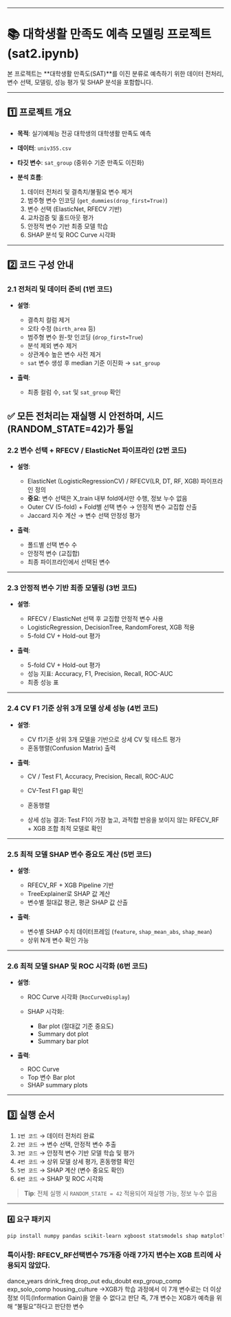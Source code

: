 
---

# 📚 대학생활 만족도 예측 모델링 프로젝트(sat2.ipynb)

본 프로젝트는 \*\*대학생활 만족도(SAT)\*\*를 이진 분류로 예측하기 위한 데이터 전처리, 변수 선택, 모델링, 성능 평가 및 SHAP 분석을 포함합니다.

---

## 1️⃣ 프로젝트 개요

* **목적**: 실기예체능 전공 대학생의 대학생활 만족도 예측
* **데이터**: `univ355.csv`
* **타깃 변수**: `sat_group` (중위수 기준 만족도 이진화)
* **분석 흐름**:

  1. 데이터 전처리 및 결측치/불필요 변수 제거
  2. 범주형 변수 인코딩 (`get_dummies(drop_first=True)`)
  3. 변수 선택 (ElasticNet, RFECV 기반)
  4. 교차검증 및 홀드아웃 평가
  5. 안정적 변수 기반 최종 모델 학습
  6. SHAP 분석 및 ROC Curve 시각화

---

## 2️⃣ 코드 구성 안내

### 2.1 전처리 및 데이터 준비 (1번 코드)

* **설명**:

  * 결측치 컬럼 제거
  * 오타 수정 (`birth_area` 등)
  * 범주형 변수 원-핫 인코딩 (`drop_first=True`)
  * 분석 제외 변수 제거
  * 상관계수 높은 변수 사전 제거
  * `sat` 변수 생성 후 median 기준 이진화 → `sat_group`
* **출력**:

  * 최종 컬럼 수, `sat` 및 `sat_group` 확인

✅ 모든 전처리는 재실행 시 안전하며, 시드(RANDOM_STATE=42)가 통일
---

### 2.2 변수 선택 + RFECV / ElasticNet 파이프라인 (2번 코드)

* **설명**:

  * ElasticNet (LogisticRegressionCV) / RFECV(LR, DT, RF, XGB) 파이프라인 정의
  * **중요**: 변수 선택은 X\_train 내부 fold에서만 수행, 정보 누수 없음
  * Outer CV (5-fold) + Fold별 선택 변수 → 안정적 변수 교집합 산출
  * Jaccard 지수 계산 → 변수 선택 안정성 평가
* **출력**:

  * 폴드별 선택 변수 수
  * 안정적 변수 (교집합)
  * 최종 파이프라인에서 선택된 변수

---

### 2.3 안정적 변수 기반 최종 모델링 (3번 코드)

* **설명**:

  * RFECV / ElasticNet 선택 후 교집합 안정적 변수 사용
  * LogisticRegression, DecisionTree, RandomForest, XGB 적용
  * 5-fold CV + Hold-out 평가
* **출력**:

  * 5-fold CV + Hold-out 평가
  * 성능 지표: Accuracy, F1, Precision, Recall, ROC-AUC
  * 최종 성능 표

---

### 2.4 CV F1 기준 상위 3개 모델 상세 성능 (4번 코드)

* **설명**:

  * CV f1기준 상위 3개 모델을 기반으로 상세 CV 및 테스트 평가
  * 혼동행렬(Confusion Matrix) 출력
* **출력**:

  * CV / Test F1, Accuracy, Precision, Recall, ROC-AUC
  * CV-Test F1 gap 확인
  * 혼동행렬

  * 상세 성능 결과: Test F1이 가장 높고, 과적합 반응을 보이지 않는 RFECV\_RF + XGB 조합 최적 모델로 확인
---

### 2.5 최적 모델 SHAP 변수 중요도 계산 (5번 코드)

* **설명**:

  * RFECV\_RF + XGB Pipeline 기반
  * TreeExplainer로 SHAP 값 계산
  * 변수별 절대값 평균, 평균 SHAP 값 산출
* **출력**:

  * 변수별 SHAP 수치 데이터프레임 (`feature`, `shap_mean_abs`, `shap_mean`)
  * 상위 N개 변수 확인 가능

---

### 2.6 최적 모델 SHAP 및 ROC 시각화 (6번 코드)

* **설명**:

  * ROC Curve 시각화 (`RocCurveDisplay`)
  * SHAP 시각화:

    * Bar plot (절대값 기준 중요도)
    * Summary dot plot
    * Summary bar plot
* **출력**:

  * ROC Curve
  * Top 변수 Bar plot
  * SHAP summary plots

---

## 3️⃣ 실행 순서

1. `1번 코드` → 데이터 전처리 완료
2. `2번 코드` → 변수 선택, 안정적 변수 추출
3. `3번 코드` → 안정적 변수 기반 모델 학습 및 평가
4. `4번 코드` → 상위 모델 상세 평가, 혼동행렬 확인
5. `5번 코드` → SHAP 계산 (변수 중요도 확인)
6. `6번 코드` → SHAP 및 ROC 시각화

> **Tip**: 전체 실행 시 `RANDOM_STATE = 42` 적용되어 재실행 가능, 정보 누수 없음

---

### 4️⃣ 요구 패키지

```bash
pip install numpy pandas scikit-learn xgboost statsmodels shap matplotlib
```

### 특이사항: RFECV_RF선택변수 75개중 아래 7가지 변수는 XGB 트리에 사용되지 않았다. 

dance_years
drink_freq
drop_out
edu_doubt
exp_group_comp
exp_solo_comp
housing_culture 
->XGB가 학습 과정에서 이 7개 변수로는 더 이상 정보 이득(Information Gain)을 얻을 수 없다고 판단
 즉, 7개 변수는 XGB가 예측을 위해 “불필요”하다고 판단한 변수
